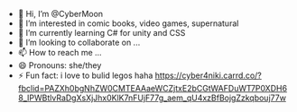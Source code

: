 - 👋 Hi, I’m @CyberMoon
- 👀 I’m interested in comic books, video games, supernatural
- 🌱 I’m currently learning C# for unity and CSS
- 💞️ I’m looking to collaborate on ...
- 📫 How to reach me ...
- 😄 Pronouns: she/they
- ⚡ Fun fact: i love to bulid legos haha
https://cyber4niki.carrd.co/?fbclid=PAZXh0bgNhZW0CMTEAAaeWCZjtxE2bCGtWAFDuWT7P0XDH68_IPWBtlvRaDgXsXjJhx0KlK7nFUjF77g_aem_qU4xzBfBojgZzkqbouj77w
<!---
nikifilms/nikifilms is a ✨ special ✨ repository because its `README.md` (this file) appears on your GitHub profile.
You can click the Preview link to take a look at your changes.
--->
